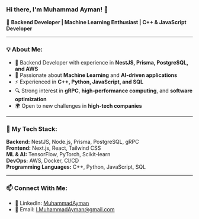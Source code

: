 ### Hi there, I'm Muhammad Ayman! 👋

🚀 **Backend Developer | Machine Learning Enthusiast | C++ & JavaScript Developer**

---

### 💡 About Me:
- 🔧 Backend Developer with experience in **NestJS, Prisma, PostgreSQL, and AWS**
- 🤖 Passionate about **Machine Learning** and **AI-driven applications**
- ⚡ Experienced in **C++, Python, JavaScript, and SQL**
- 🔍 Strong interest in **gRPC**, **high-performance computing**, and **software optimization**
- 🌍 Open to new challenges in **high-tech companies**

---

### 📌 My Tech Stack:
**Backend:** NestJS, Node.js, Prisma, PostgreSQL, gRPC  
**Frontend:** Next.js, React, Tailwind CSS  
**ML & AI:** TensorFlow, PyTorch, Scikit-learn  
**DevOps:** AWS, Docker, CI/CD  
**Programming Languages:** C++, Python, JavaScript, SQL  

---


### 📫 Connect With Me:
- 🔗 LinkedIn: [MuhammadAyman](https://www.linkedin.com/in/imuhammadayman/)
- 📧 Email: I.MuhammadAyman@gmail.com


